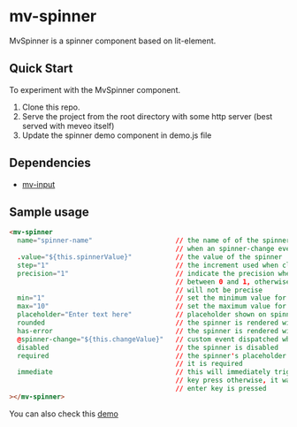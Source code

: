 # mv-spinner

MvSpinner is a spinner component based on lit-element.

## Quick Start

To experiment with the MvSpinner component.

1. Clone this repo.
2. Serve the project from the root directory with some http server (best served with meveo itself)
3. Update the spinner demo component in demo.js file

## Dependencies
* [mv-input](https://github.com/meveo-org/mv-input)

## Sample usage

```html
<mv-spinner
  name="spinner-name"                     // the name of of the spinner, this is returned in the details
                                          // when an spinner-change event is dispatched.
  .value="${this.spinnerValue}"           // the value of the spinner
  step="1"                                // the increment used when clicking the spinner buttons
  precision="1"                           // indicate the precision when the step is a decimal value
                                          // between 0 and 1, otherwise, the increment/decrement value
                                          // will not be precise
  min="1"                                 // set the minimum value for the spinner
  max="10"                                // set the maximum value for the spinner
  placeholder="Enter text here"           // placeholder shown on spinner when no value is entered yet
  rounded                                 // the spinner is rendered with rounded ends
  has-error                               // the spinner is rendered with error borders
  @spinner-change="${this.changeValue}"   // custom event dispatched when the spinner value is changed
  disabled                                // the spinner is disabled
  required                                // the spinner's placeholder has a bolder text to indicate that
                                          // it is required
  immediate                               // this will immediately trigger the @spinner-change event on
                                          // key press otherwise, it waits for the focus to change or
                                          // enter key is pressed
></mv-spinner>
```

You can also check this [demo](https://spinner.meveo.org/)
